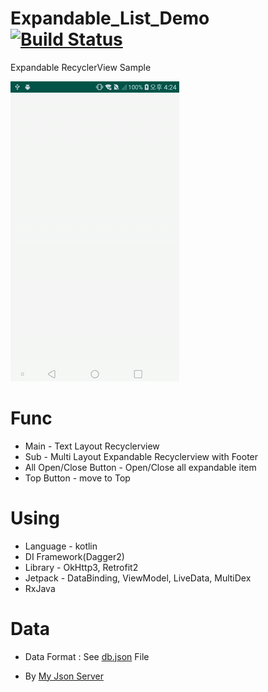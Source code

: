 # Expandable_List_Demo  [![Build Status](https://travis-ci.com/kimtc201/Expandable_List_Demo.svg?branch=master)](https://travis-ci.com/kimtc201/Expandable_List_Demo)
Expandable RecyclerView Sample

![](media/demo-video.gif)

# Func
 * Main - Text Layout Recyclerview
 * Sub - Multi Layout Expandable Recyclerview with Footer
 * All Open/Close Button - Open/Close all expandable item
 * Top Button - move to Top
 
# Using
 * Language - kotlin
 * DI Framework(Dagger2)
 * Library - OkHttp3, Retrofit2
 * Jetpack - DataBinding, ViewModel, LiveData, MultiDex
 * RxJava
 
# Data
 * Data Format : See [db.json](db.json) File
 + By [My Json Server](https://my-json-server.typicode.com/)
 
